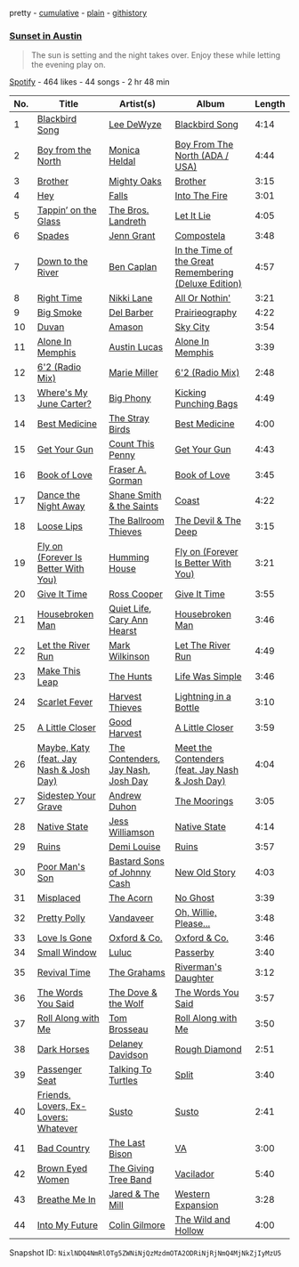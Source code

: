 pretty - [cumulative](/playlists/cumulative/1MXbpQ8OiNsYtQxiXexPJ7.md) - [plain](/playlists/plain/1MXbpQ8OiNsYtQxiXexPJ7) - [githistory](https://github.githistory.xyz/mackorone/spotify-playlist-archive/blob/main/playlists/plain/1MXbpQ8OiNsYtQxiXexPJ7)

### [Sunset in Austin](https://open.spotify.com/playlist/1MXbpQ8OiNsYtQxiXexPJ7)

> The sun is setting and the night takes over\. Enjoy these while letting the evening play on.

[Spotify](https://open.spotify.com/user/spotify) - 464 likes - 44 songs - 2 hr 48 min

| No. | Title | Artist(s) | Album | Length |
|---|---|---|---|---|
| 1 | [Blackbird Song](https://open.spotify.com/track/41FUDbrnvoc7RH0APur9jy) | [Lee DeWyze](https://open.spotify.com/artist/1KNNZV9twnpQBqyUoGvWA6) | [Blackbird Song](https://open.spotify.com/album/6316qgms0cRSXanY9meBSQ) | 4:14 |
| 2 | [Boy from the North](https://open.spotify.com/track/517ubeor9CZCN27nif3Bev) | [Monica Heldal](https://open.spotify.com/artist/0OzR8yVFsezkr01beN2ec0) | [Boy From The North \(ADA / USA\)](https://open.spotify.com/album/0eERK7tiVyl5Q2gSurm3gH) | 4:44 |
| 3 | [Brother](https://open.spotify.com/track/6Gu9DujDOz1grSgUxsIKrj) | [Mighty Oaks](https://open.spotify.com/artist/5AVJt6VYXT4hMRP8D3MRAC) | [Brother](https://open.spotify.com/album/49umAS4lOZvAcx0RQDCw9d) | 3:15 |
| 4 | [Hey](https://open.spotify.com/track/061JLUPX1zwaAfZVqtopAo) | [Falls](https://open.spotify.com/artist/0SP0jz4htYhpiCuNEvKr0l) | [Into The Fire](https://open.spotify.com/album/7t1kITe0cMxe55gHnbRnHe) | 3:01 |
| 5 | [Tappin’ on the Glass](https://open.spotify.com/track/58H0stcvz3DRCWvydtmDUl) | [The Bros\. Landreth](https://open.spotify.com/artist/7aW0i5ASfG998fHzkNDniL) | [Let It Lie](https://open.spotify.com/album/1kLhNc5wxdBqCd5Cj0jG4Y) | 4:05 |
| 6 | [Spades](https://open.spotify.com/track/5MGZX7lzBIbyrtlx3Lf9Ux) | [Jenn Grant](https://open.spotify.com/artist/4ll7UpFe9fDtA0g16Vgf5L) | [Compostela](https://open.spotify.com/album/5SllCKHZ4EllBQxuk8pNPO) | 3:48 |
| 7 | [Down to the River](https://open.spotify.com/track/7zvgjdj8ICCCRZSYXLlx77) | [Ben Caplan](https://open.spotify.com/artist/5eKwTB9ociIYxmAsVR0kXp) | [In the Time of the Great Remembering \(Deluxe Edition\)](https://open.spotify.com/album/1VUCHjHW4DtTsLMhNUpZlX) | 4:57 |
| 8 | [Right Time](https://open.spotify.com/track/745d5FAEdoDfYg3gHFK1Ct) | [Nikki Lane](https://open.spotify.com/artist/2kWeFaiHBskk8oqky3KHcR) | [All Or Nothin'](https://open.spotify.com/album/1QKfsdpqt4YP8WdEKATNhU) | 3:21 |
| 9 | [Big Smoke](https://open.spotify.com/track/5LZ7agOkwU9XEGGjqV3M47) | [Del Barber](https://open.spotify.com/artist/596XrMi1b7txL6jMiyb1yk) | [Prairieography](https://open.spotify.com/album/3XhcDa8mK74n4Ch9yaaioZ) | 4:22 |
| 10 | [Duvan](https://open.spotify.com/track/5WUZHSTSiVjHX7VlYFQGkZ) | [Amason](https://open.spotify.com/artist/4cJKxS7uOPhwb5UQ70sYpN) | [Sky City](https://open.spotify.com/album/55qnUk23XpTaogj2yckP82) | 3:54 |
| 11 | [Alone In Memphis](https://open.spotify.com/track/4DWKfVzGeMTElTxHJCjWet) | [Austin Lucas](https://open.spotify.com/artist/2xXNqL807BAunM2FdmAixU) | [Alone In Memphis](https://open.spotify.com/album/7HTyOObduaBJVWsgYCRI6c) | 3:39 |
| 12 | [6'2 \(Radio Mix\)](https://open.spotify.com/track/0OZ4ou3QZdnWpWvD7NMARJ) | [Marie Miller](https://open.spotify.com/artist/6zO6YtmClhozAfxR05frh2) | [6'2 \(Radio Mix\)](https://open.spotify.com/album/0jvNM1U85MzmiRlRhg7Fgs) | 2:48 |
| 13 | [Where's My June Carter?](https://open.spotify.com/track/1RHF9MHNRIEgNwYH8P28Cu) | [Big Phony](https://open.spotify.com/artist/3QZe2R0WQ6Hqa0IjHwj6sY) | [Kicking Punching Bags](https://open.spotify.com/album/6SiaZ61zHshNRNHcSwJ6ay) | 4:49 |
| 14 | [Best Medicine](https://open.spotify.com/track/1y2guKcORVHDi2aXJb6Lui) | [The Stray Birds](https://open.spotify.com/artist/6cPMzk1hDgzdIe8vkAhcNM) | [Best Medicine](https://open.spotify.com/album/2KUDngKL06BDh11hLVzBNR) | 4:00 |
| 15 | [Get Your Gun](https://open.spotify.com/track/5w2HVhwxwPWGECbelcGREF) | [Count This Penny](https://open.spotify.com/artist/4SCyy6VTtPV5q4EU0vzH0J) | [Get Your Gun](https://open.spotify.com/album/2Dh6SH1wNec1p4MJJV8ETf) | 4:43 |
| 16 | [Book of Love](https://open.spotify.com/track/6n9uwS9nvAIdY4F35Rsb05) | [Fraser A\. Gorman](https://open.spotify.com/artist/6I0vVl1h6qbOm3EdZcR8dA) | [Book of Love](https://open.spotify.com/album/23UJWzVl8mszUV9ZyBn9Pi) | 3:45 |
| 17 | [Dance the Night Away](https://open.spotify.com/track/4Ez6kcErbQw2IBjm62i3Fg) | [Shane Smith & the Saints](https://open.spotify.com/artist/4pLxUMyDrijXynrUP59whJ) | [Coast](https://open.spotify.com/album/3Q6idrlnc5UQwg1RKKIglL) | 4:22 |
| 18 | [Loose Lips](https://open.spotify.com/track/0fpIXr7pP8DBc3BGZMNxXq) | [The Ballroom Thieves](https://open.spotify.com/artist/7kZBQcHbD4IKKEJIMnrRWC) | [The Devil & The Deep](https://open.spotify.com/album/1M5T3XrZJQcbyVMezNiNaE) | 3:15 |
| 19 | [Fly on \(Forever Is Better With You\)](https://open.spotify.com/track/4CdDFNzEiVfeyis1xHmlU5) | [Humming House](https://open.spotify.com/artist/6ls2l3WdMnYWKS0WQKghHK) | [Fly on \(Forever Is Better With You\)](https://open.spotify.com/album/3e07HWlbrjGffr9Y4gU5G2) | 3:21 |
| 20 | [Give It Time](https://open.spotify.com/track/7CW0aeUOKmBR25ljCYwh8T) | [Ross Cooper](https://open.spotify.com/artist/0boXKQqSGu5yWmNPlmPp51) | [Give It Time](https://open.spotify.com/album/6XZcJJYfGm2vsnWBOMREIf) | 3:55 |
| 21 | [Housebroken Man](https://open.spotify.com/track/3BLFRn1bObTn2E9WQB8cBI) | [Quiet Life](https://open.spotify.com/artist/13MdjUqnWNyfY4qKYQ9OPl), [Cary Ann Hearst](https://open.spotify.com/artist/2Fwqnm1kpxK4BZgWrsG5qm) | [Housebroken Man](https://open.spotify.com/album/5OGTvU4mhKMfoUkajeA0De) | 3:46 |
| 22 | [Let the River Run](https://open.spotify.com/track/2xdk8J0t32YZgcPUuNfyTs) | [Mark Wilkinson](https://open.spotify.com/artist/2xotqeudHAi6eXva57U5nK) | [Let The River Run](https://open.spotify.com/album/3OFIp1V1FbMaw48wNFzYi1) | 4:49 |
| 23 | [Make This Leap](https://open.spotify.com/track/45EFHz3wgRXydw3gxRpNea) | [The Hunts](https://open.spotify.com/artist/1fFdRZK1GDGXL7vRxxUWLH) | [Life Was Simple](https://open.spotify.com/album/6MtCLCBtVzUevNz0QNLqth) | 3:46 |
| 24 | [Scarlet Fever](https://open.spotify.com/track/6JU8R89t6tJ2ipxmtKgx7B) | [Harvest Thieves](https://open.spotify.com/artist/2SLorOKOXQbuXcl2eCitfy) | [Lightning in a Bottle](https://open.spotify.com/album/3L2VhitEezmm743KrsS7J9) | 3:10 |
| 25 | [A Little Closer](https://open.spotify.com/track/0bwjKb6XeyClMdwzz2656N) | [Good Harvest](https://open.spotify.com/artist/5mnn8ickgxgRP0haoM498j) | [A Little Closer](https://open.spotify.com/album/33kEmsft657PAfYmDxeISb) | 3:59 |
| 26 | [Maybe, Katy \(feat\. Jay Nash & Josh Day\)](https://open.spotify.com/track/3TnBrLN5MVwsgGgi5UNpMp) | [The Contenders](https://open.spotify.com/artist/2SfJeCSWSXkOxFcmFYkUGP), [Jay Nash](https://open.spotify.com/artist/0c4o7xzZw62JwRpACfEV6P), [Josh Day](https://open.spotify.com/artist/7gW4Ra2wOox74gAQWjCVWX) | [Meet the Contenders \(feat\. Jay Nash & Josh Day\)](https://open.spotify.com/album/7KkqlHuLlAmwBBsoP3jI5f) | 4:04 |
| 27 | [Sidestep Your Grave](https://open.spotify.com/track/3NFw3NsrNVOyGljjRDbfmG) | [Andrew Duhon](https://open.spotify.com/artist/68HziuR2jVOJHuVhJM4H2l) | [The Moorings](https://open.spotify.com/album/1CLMMxoXlaXymWlsmK1A0L) | 3:05 |
| 28 | [Native State](https://open.spotify.com/track/3eZOtkZYvOYJJgUJWyNipA) | [Jess Williamson](https://open.spotify.com/artist/784kOgkd1H6jU4KgPMYHi9) | [Native State](https://open.spotify.com/album/59ojCT6Jx8dtTGkrS1YXMh) | 4:14 |
| 29 | [Ruins](https://open.spotify.com/track/0wQxi1GhjRxhAn5xdt0THz) | [Demi Louise](https://open.spotify.com/artist/2fmwEMhexjs7GyOUdd1VJt) | [Ruins](https://open.spotify.com/album/76vB5F3ifH5JnZv6S6kjX3) | 3:57 |
| 30 | [Poor Man's Son](https://open.spotify.com/track/6nYCdW3cDkm9VMOhpyjz0L) | [Bastard Sons of Johnny Cash](https://open.spotify.com/artist/7J7zkant0HwoShdwP6FHbe) | [New Old Story](https://open.spotify.com/album/3ogmRHye16x4jSRHyeepjE) | 4:03 |
| 31 | [Misplaced](https://open.spotify.com/track/7AKsTwGKBlNQxDf2D6AQvt) | [The Acorn](https://open.spotify.com/artist/1fQObup5M4oSgLVDBnt22v) | [No Ghost](https://open.spotify.com/album/2TvF3T3FykvWh0SiyKGIfA) | 3:39 |
| 32 | [Pretty Polly](https://open.spotify.com/track/5ZCSxBtSpyvHvEvGuXuTEr) | [Vandaveer](https://open.spotify.com/artist/3SP3zwx9ot2sOEf80VJA5A) | [Oh, Willie, Please...](https://open.spotify.com/album/7nDcfCxLFJaMJ1dGv9sHS5) | 3:48 |
| 33 | [Love Is Gone](https://open.spotify.com/track/3zy6yAAXV9jrKZWbtoePoq) | [Oxford & Co.](https://open.spotify.com/artist/1eJEB18LdtPqjCJgSNUEGy) | [Oxford & Co.](https://open.spotify.com/album/5lr1wdOjAiOMpbncRiahRv) | 3:46 |
| 34 | [Small Window](https://open.spotify.com/track/1v6OugI45ja9YKK3HTz39J) | [Luluc](https://open.spotify.com/artist/2Jtfa8vjvzAAGxDfgIkU72) | [Passerby](https://open.spotify.com/album/3YMi92E4Jwp6mKfdtI8gex) | 3:40 |
| 35 | [Revival Time](https://open.spotify.com/track/20pd9tdnpI2Uliuec5m7fY) | [The Grahams](https://open.spotify.com/artist/1kAm1OltEmLomzR38KZakG) | [Riverman's Daughter](https://open.spotify.com/album/0WK8KjhfY5UXY3Lkikad6G) | 3:12 |
| 36 | [The Words You Said](https://open.spotify.com/track/2Dkp4gbGhl4zSQXno3SgQU) | [The Dove & the Wolf](https://open.spotify.com/artist/3GXHx6w51K9F5Xvzp9vFo6) | [The Words You Said](https://open.spotify.com/album/2HqpK2LqAATu9NZSS0YHJG) | 3:57 |
| 37 | [Roll Along with Me](https://open.spotify.com/track/4gEFHLEN4THO75g71IZdvp) | [Tom Brosseau](https://open.spotify.com/artist/2N8B0dQLfpwOtput9mRlko) | [Roll Along with Me](https://open.spotify.com/album/3jtR0vbtqY0R0iiDUgOuSM) | 3:50 |
| 38 | [Dark Horses](https://open.spotify.com/track/3CaPzSI4zoV6M4WZXWBCzL) | [Delaney Davidson](https://open.spotify.com/artist/5gKjq94Zz8p953ddbd9bRP) | [Rough Diamond](https://open.spotify.com/album/2KK3x2MddtY4The0gqQtfc) | 2:51 |
| 39 | [Passenger Seat](https://open.spotify.com/track/5tVMudXRXOlbAq96fw2JTN) | [Talking To Turtles](https://open.spotify.com/artist/7kiuEsAD7rftviLEgHodRh) | [Split](https://open.spotify.com/album/0opUwFoXCqhigL9SttZxxF) | 3:40 |
| 40 | [Friends, Lovers, Ex\-Lovers: Whatever](https://open.spotify.com/track/4WrceuCclK7z1Y24Re8U1p) | [Susto](https://open.spotify.com/artist/7foyQbi7GKriLiv1GPVEwt) | [Susto](https://open.spotify.com/album/7HFZo3SKJQ3zmE1yZeIGZX) | 2:41 |
| 41 | [Bad Country](https://open.spotify.com/track/3aB3cZm9oeHBR2IjpQdhW4) | [The Last Bison](https://open.spotify.com/artist/6eJRqkCcePqNJkhk98IDbc) | [VA](https://open.spotify.com/album/6azoLLvralYBZzrhDI4oE2) | 3:00 |
| 42 | [Brown Eyed Women](https://open.spotify.com/track/3WgRKHnbzl5YOMWqvuRgdV) | [The Giving Tree Band](https://open.spotify.com/artist/4FiCexSUcopoHqsrrzOzhX) | [Vacilador](https://open.spotify.com/album/3lUIQ7NQeBaNqKkEs22nzw) | 5:40 |
| 43 | [Breathe Me In](https://open.spotify.com/track/3QJXn8WqhtVWscEzGFfPJi) | [Jared & The Mill](https://open.spotify.com/artist/0GklSybv01PPje5GlXFq2i) | [Western Expansion](https://open.spotify.com/album/6CJT6WdvXN5sYKxilwKW0i) | 3:28 |
| 44 | [Into My Future](https://open.spotify.com/track/5xBlWyn64LmSXFucqoNBiK) | [Colin Gilmore](https://open.spotify.com/artist/3o60dNyFHsweSIfv2ECwFf) | [The Wild and Hollow](https://open.spotify.com/album/3770hiRyfMemVTCbu0p8Da) | 4:00 |

Snapshot ID: `NixlNDQ4NmRlOTg5ZWNiNjQzMzdmOTA2ODRiNjRjNmQ4MjNkZjIyMzU5`
